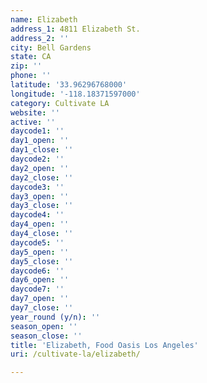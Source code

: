 ```yaml
---
name: Elizabeth
address_1: 4811 Elizabeth St.
address_2: ''
city: Bell Gardens
state: CA
zip: ''
phone: ''
latitude: '33.96296768000'
longitude: '-118.18371597000'
category: Cultivate LA
website: ''
active: ''
daycode1: ''
day1_open: ''
day1_close: ''
daycode2: ''
day2_open: ''
day2_close: ''
daycode3: ''
day3_open: ''
day3_close: ''
daycode4: ''
day4_open: ''
day4_close: ''
daycode5: ''
day5_open: ''
day5_close: ''
daycode6: ''
day6_open: ''
daycode7: ''
day7_open: ''
day7_close: ''
year_round (y/n): ''
season_open: ''
season_close: ''
title: 'Elizabeth, Food Oasis Los Angeles'
uri: /cultivate-la/elizabeth/

---
```


